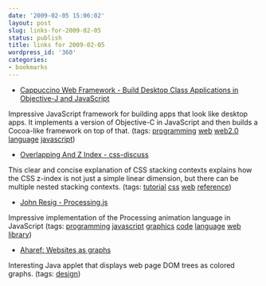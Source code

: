 ```yaml
---
date: '2009-02-05 15:06:02'
layout: post
slug: links-for-2009-02-05
status: publish
title: links for 2009-02-05
wordpress_id: '360'
categories:
- bookmarks
---
```


  * [Cappuccino Web Framework - Build Desktop Class Applications in Objective-J and JavaScript](http://cappuccino.org/)


Impressive JavaScript framework for building apps that look like desktop apps.  It implements a version of Objective-C in JavaScript and then builds a Cocoa-like framework on top of that. (tags: [programming](http://delicious.com/eob/programming) [web](http://delicious.com/eob/web) [web2.0](http://delicious.com/eob/web2.0) [language](http://delicious.com/eob/language) [javascript](http://delicious.com/eob/javascript))


  * [Overlapping And Z Index - css-discuss](http://css-discuss.incutio.com/?page=OverlappingAndZIndex)


This clear and concise explanation of CSS stacking contexts explains how the CSS z-index is not just a simple linear dimension, but there can be multiple nested stacking contexts. (tags: [tutorial](http://delicious.com/eob/tutorial) [css](http://delicious.com/eob/css) [web](http://delicious.com/eob/web) [reference](http://delicious.com/eob/reference))


  * [John Resig -   Processing.js](http://ejohn.org/blog/processingjs/)


Impressive implementation of the Processing animation language in JavaScript (tags: [programming](http://delicious.com/eob/programming) [javascript](http://delicious.com/eob/javascript) [graphics](http://delicious.com/eob/graphics) [code](http://delicious.com/eob/code) [language](http://delicious.com/eob/language) [web](http://delicious.com/eob/web) [library](http://delicious.com/eob/library))


  * [Aharef: Websites as graphs](http://www.aharef.info/2006/05/websites_as_graphs.htm)


Interesting Java applet that displays web page DOM trees as colored graphs. (tags: [design](http://delicious.com/eob/design))



